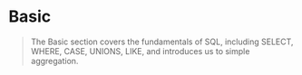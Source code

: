 # Basic
> The Basic section covers the fundamentals of SQL, including SELECT, WHERE, CASE, UNIONS, LIKE, and introduces us to simple aggregation.
